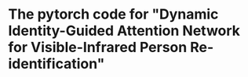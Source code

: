# The pytorch code for "Dynamic Identity-Guided Attention Network for Visible-Infrared Person Re-identification"
